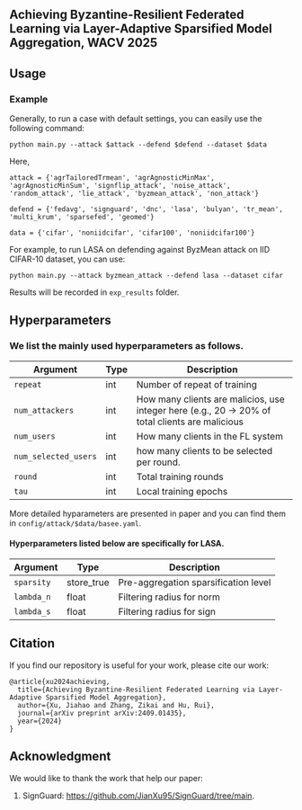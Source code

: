 ## Achieving Byzantine-Resilient Federated Learning via Layer-Adaptive Sparsified Model Aggregation, WACV 2025


## Usage

### Example

Generally, to run a case with default settings, you can easily use the following command:

```
python main.py --attack $attack --defend $defend --dataset $data 
```
Here,

```
attack = {'agrTailoredTrmean', 'agrAgnosticMinMax', 'agrAgnosticMinSum', 'signflip_attack', 'noise_attack', 'random_attack', 'lie_attack', 'byzmean_attack', 'non_attack'}

defend = {'fedavg', 'signguard', 'dnc', 'lasa', 'bulyan', 'tr_mean', 'multi_krum', 'sparsefed', 'geomed'}

data = {'cifar', 'noniidcifar', 'cifar100', 'noniidcifar100'}
```

For example, to run LASA on defending against ByzMean attack on IID CIFAR-10 dataset, you can use:

```
python main.py --attack byzmean_attack --defend lasa --dataset cifar
```

Results will be recorded in `exp_results` folder.

## Hyperparameters

### We list the mainly used hyperparameters as follows.

| Argument        | Type       | Description                                                               |
|-----------------|------------|---------------------------------------------------------------------------|
| `repeat`         | int        | Number of repeat of training                                           |
| `num_attackers`    | int        |  How many clients are malicios, use integer here (e.g., 20 -> 20% of total clients are malicious        |
| `num_users`    | int      | How many clients in the FL system                              |
| `num_selected_users`         | int | how many clients to be selected per round.                                              |
| `round`      | int      | Total training rounds  |
| `tau`      | int      | Local training epochs  |


More detailed hyparameters are presented in paper and you can find them in `config/attack/$data/basee.yaml`.


#### Hyperparameters listed below are specifically for LASA.
| Argument        | Type       | Description                                                               |
|-----------------|------------|---------------------------------------------------------------------------|
| `sparsity`             | store_true        | Pre-aggregation sparsification level                                                      |
| `lambda_n`  | float        | Filtering radius for norm                                                    |
| `lambda_s`  | float        | Filtering radius for sign                                                    |


## Citation
If you find our repository is useful for your work, please cite our work:
```
@article{xu2024achieving,
  title={Achieving Byzantine-Resilient Federated Learning via Layer-Adaptive Sparsified Model Aggregation},
  author={Xu, Jiahao and Zhang, Zikai and Hu, Rui},
  journal={arXiv preprint arXiv:2409.01435},
  year={2024}
}
```
    
## Acknowledgment

We would like to thank the work that help our paper:

1. SignGuard: https://github.com/JianXu95/SignGuard/tree/main.